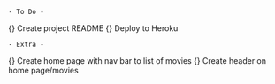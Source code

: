     - To Do - 
{} Create project README
{} Deploy to Heroku

    - Extra - 
{} Create home page with nav bar to list of movies
{} Create header on home page/movies 